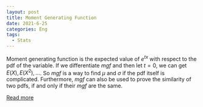 ```yaml
---
layout: post
title: Moment Generating Function
date: 2021-6-25
categories: Eng
tags:
  - Stats
---
```


Moment generating function is the expected value of $e^{tx}$ with respect to the pdf of the variable. If we differentiate <em>mgf</em> and then let $t=0$, we can get $E(X), E(X^2), \dots$. So <em>mgf</em> is a way to find $\mu$ and $\sigma$ if the pdf itself is complicated. Furthermore, <em>mgf</em> can also be used to prove the similarity of two pdfs, if and only if their <em>mgf</em> are the same.

<a href="/pdf/mgf_note.pdf" target="_blank">Read more</a>
